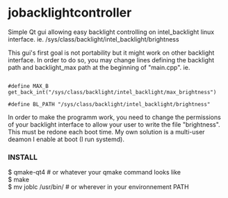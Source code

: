 jobacklightcontroller
=====================

Simple Qt gui allowing easy backlight controlling on intel_backlight linux interface. 
ie. /sys/class/backlight/intel_backlight/brightness

<p>
This gui's first goal is not portability but it might work on other backlight interface. In order to do so,
you may change lines defining the backlight path and backlight_max path at the beginning of "main.cpp". ie.
</p>

<p>
<code>
#define MAX_B get_back_int("/sys/class/backlight/intel_backlight/max_brightness")<br>
#define BL_PATH "/sys/class/backlight/intel_backlight/brightness"
</code>
</p>

<p>
In order to make the programm work, you need to change the permissions of your backlight interface to 
allow your user to write the file "brightness". This must be redone each boot time. My own solution
is a multi-user deamon I enable at boot (I run systemd).
</p>

<h3>INSTALL</h3>
<p>
$ qmake-qt4 # or whatever your qmake command looks like<br>
$ make<br>
$ mv joblc /usr/bin/ # or wherever in your environnement PATH<br>
</p>

